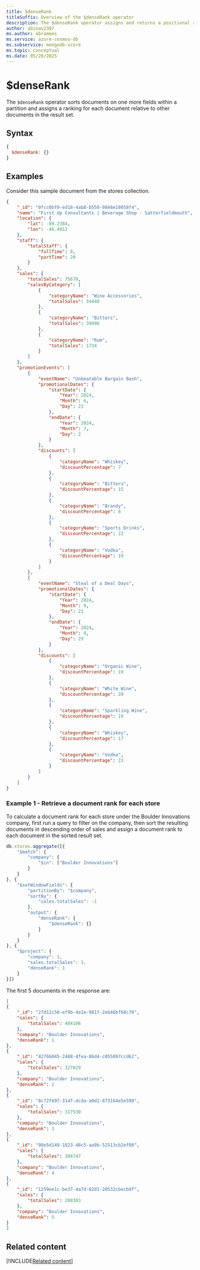 ```yaml
---
title: $denseRank
titleSuffix: Overview of the $denseRank operator
description: The $denseRank operator assigns and returns a positional ranking for each document within a partition based on a specified sort order 
author: abinav2307
ms.author: abramees
ms.service: azure-cosmos-db
ms.subservice: mongodb-vcore
ms.topic: conceptual
ms.date: 05/20/2025
---
```


# $denseRank

The `$denseRank` operator sorts documents on one more fields within a partition and assigns a ranking for each document relative to other documents in the result set.

## Syntax

```javascript
{
  $denseRank: {}
}
```

## Examples

Consider this sample document from the stores collection.

```json
{
    "_id": "0fcc0bf0-ed18-4ab8-b558-9848e18058f4",
    "name": "First Up Consultants | Beverage Shop - Satterfieldmouth",
    "location": {
        "lat": -89.2384,
        "lon": -46.4012
    },
    "staff": {
        "totalStaff": {
            "fullTime": 8,
            "partTime": 20
        }
    },
    "sales": {
        "totalSales": 75670,
        "salesByCategory": [
            {
                "categoryName": "Wine Accessories",
                "totalSales": 34440
            },
            {
                "categoryName": "Bitters",
                "totalSales": 39496
            },
            {
                "categoryName": "Rum",
                "totalSales": 1734
            }
        ]
    },
    "promotionEvents": [
        {
            "eventName": "Unbeatable Bargain Bash",
            "promotionalDates": {
                "startDate": {
                    "Year": 2024,
                    "Month": 6,
                    "Day": 23
                },
                "endDate": {
                    "Year": 2024,
                    "Month": 7,
                    "Day": 2
                }
            },
            "discounts": [
                {
                    "categoryName": "Whiskey",
                    "discountPercentage": 7
                },
                {
                    "categoryName": "Bitters",
                    "discountPercentage": 15
                },
                {
                    "categoryName": "Brandy",
                    "discountPercentage": 8
                },
                {
                    "categoryName": "Sports Drinks",
                    "discountPercentage": 22
                },
                {
                    "categoryName": "Vodka",
                    "discountPercentage": 19
                }
            ]
        },
        {
            "eventName": "Steal of a Deal Days",
            "promotionalDates": {
                "startDate": {
                    "Year": 2024,
                    "Month": 9,
                    "Day": 21
                },
                "endDate": {
                    "Year": 2024,
                    "Month": 9,
                    "Day": 29
                }
            },
            "discounts": [
                {
                    "categoryName": "Organic Wine",
                    "discountPercentage": 19
                },
                {
                    "categoryName": "White Wine",
                    "discountPercentage": 20
                },
                {
                    "categoryName": "Sparkling Wine",
                    "discountPercentage": 19
                },
                {
                    "categoryName": "Whiskey",
                    "discountPercentage": 17
                },
                {
                    "categoryName": "Vodka",
                    "discountPercentage": 23
                }
            ]
        }
    ]
}
```

### Example 1 - Retrieve a document rank for each store

To calculate a document rank for each store under the Boulder Innovations company, first run a query to filter on the company, then sort the resulting documents in descending order of sales and assign a document rank to each document in the sorted result set. 

```javascript
db.stores.aggregate([{
    "$match": {
        "company": {
            "$in": ["Boulder Innovations"]
        }
    }
}, {
    "$setWindowFields": {
        "partitionBy": "$company",
        "sortBy": {
            "sales.totalSales": -1
        },
        "output": {
            "denseRank": {
                "$denseRank": {}
            }
        }
    }
}, {
    "$project": {
        "company": 1,
        "sales.totalSales": 1,
        "denseRank": 1
    }
}])
```

The first 5 documents in the response are:

```json
[
{
    "_id": "27d12c50-ef9b-4a1e-981f-2eb46bf68c70",
    "sales": {
        "totalSales": 404106
    },
    "company": "Boulder Innovations",
    "denseRank": 1
},
{
    "_id": "4276b045-2488-4fea-86d4-c055097ccd62",
    "sales": {
        "totalSales": 327029
    },
    "company": "Boulder Innovations",
    "denseRank": 2
},
{
    "_id": "8c72f697-314f-4cda-a0d2-873164e5e590",
    "sales": {
        "totalSales": 317530
    },
    "company": "Boulder Innovations",
    "denseRank": 3
},
{
    "_id": "98e5d149-1823-48c5-aa9b-52513cb2ef00",
    "sales": {
        "totalSales": 304747
    },
    "company": "Boulder Innovations",
    "denseRank": 4
},
{
    "_id": "1259ee1c-be37-4a7d-82d1-20532cbecbdf",
    "sales": {
        "totalSales": 288303
    },
    "company": "Boulder Innovations",
    "denseRank": 5
}
]
```

## Related content

[!INCLUDE[Related content](../includes/related-content.md)]
